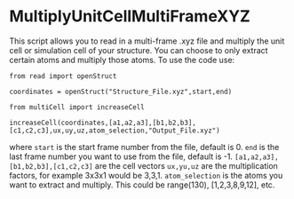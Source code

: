 # MultiplyUnitCellMultiFrameXYZ

This script allows you to read in a multi-frame .xyz file and multiply the unit cell or simulation cell of your structure. You can choose to only extract certain atoms and multiply those atoms. To use the code use:

```
from read import openStruct

coordinates = openStruct("Structure_File.xyz",start,end)

from multiCell import increaseCell

increaseCell(coordinates,[a1,a2,a3],[b1,b2,b3],[c1,c2,c3],ux,uy,uz,atom_selection,"Output_File.xyz")
```

where ```start``` is the start frame number from the file, default is 0.
```end``` is the last frame number you want to use from the file, default is -1.
```[a1,a2,a3],[b1,b2,b3],[c1,c2,c3]``` are the cell vectors
```ux,yu,uz``` are the multiplication factors, for example 3x3x1 would be 3,3,1.
```atom_selection``` is the atoms you want to extract and multiply. This could be range(130), [1,2,3,8,9,12], etc.
